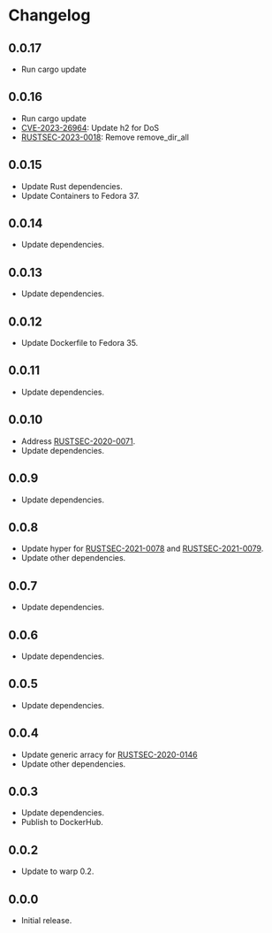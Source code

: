 # Changelog

## 0.0.17

* Run cargo update

## 0.0.16

* Run cargo update
* [CVE-2023-26964](https://nvd.nist.gov/vuln/detail/CVE-2023-26964): Update h2 for DoS
* [RUSTSEC-2023-0018](https://rustsec.org/advisories/RUSTSEC-2023-0018): Remove remove_dir_all

## 0.0.15

* Update Rust dependencies.
* Update Containers to Fedora 37.


## 0.0.14

* Update dependencies.


## 0.0.13

* Update dependencies.


## 0.0.12

* Update Dockerfile to Fedora 35.


## 0.0.11

* Update dependencies.


## 0.0.10

* Address [RUSTSEC-2020-0071](https://rustsec.org/advisories/RUSTSEC-2020-0071).
* Update dependencies.


## 0.0.9

* Update dependencies.


## 0.0.8

* Update hyper for [RUSTSEC-2021-0078](https://rustsec.org/advisories/RUSTSEC-2021-0078) and
  [RUSTSEC-2021-0079](https://rustsec.org/advisories/RUSTSEC-2021-0079).
* Update other dependencies.


## 0.0.7

* Update dependencies.


## 0.0.6

* Update dependencies.


## 0.0.5

* Update dependencies.


## 0.0.4

* Update generic arracy for
  [RUSTSEC-2020-0146](https://rustsec.org/advisories/RUSTSEC-2020-0146.html)
* Update other dependencies.


## 0.0.3

* Update dependencies.
* Publish to DockerHub.


## 0.0.2

* Update to warp 0.2.


## 0.0.0

* Initial release.
